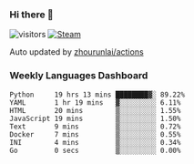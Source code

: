 ### Hi there 👋

![visitors](https://visitor-badge.glitch.me/badge?page_id=zhourunlai)
[![Steam](https://img.shields.io/badge/dynamic/json?label=Steam&query=%24.data.totalSubs&url=https%3A%2F%2Fapi.spencerwoo.com%2Fsubstats%2F%3Fsource%3DsteamGames%26queryKey%3D76561198285156854&suffix=%20Games&logo=steam&labelColor=134375&color=0b1a37&longCache=true)](http://steamcommunity.com/profiles/76561198285156854)

Auto updated by <a href="https://github.com/zhourunlai/zhourunlai/actions" target="_blank">zhourunlai/actions</a>

### Weekly Languages Dashboard

<!--PART:wakatime-->
```text
Python     19 hrs 13 mins ████████▓░ 89.22%
YAML       1 hr 19 mins   ▓░░░░░░░░░ 6.11%
HTML       20 mins        ▒░░░░░░░░░ 1.55%
JavaScript 19 mins        ▒░░░░░░░░░ 1.50%
Text       9 mins         ▒░░░░░░░░░ 0.72%
Docker     7 mins         ▒░░░░░░░░░ 0.55%
INI        4 mins         ▒░░░░░░░░░ 0.34%
Go         0 secs         ▒░░░░░░░░░ 0.00%
```
<!--PART:wakatime-->
